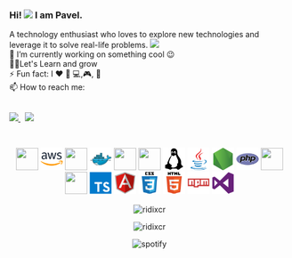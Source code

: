 ### Hi! <a href="#"><img src="https://media.giphy.com/media/hvRJCLFzcasrR4ia7z/giphy.gif" width="25px"></a> I am Pavel.

A technology enthusiast who loves to explore new technologies and leverage it to solve real-life problems. <a href="#"><img src="https://media.giphy.com/media/Kfl09udXYhbjajJwEt/giphy.gif" width="30"></a>
<br />
 🔭 I’m currently working on something cool :wink: <br />
 👨‍💻Let's Learn and grow <br /> 
 ⚡ Fun fact: I :heart:  :dash: :computer:,:video_game:, :turtle:<br /> 
 📫 How to reach me: <br />
 <br />
 <p>
  <a href="https://www.linkedin.com/in/ridixcr/">
    <img src="https://img.shields.io/badge/_-ridixcr-blue?style=flat&logo=linkedin">
  </a> &nbsp; 
  <a href="https://twitter.com/ridixcr">
    <img src="https://img.shields.io/badge/_-ridixcr-blue?style=flat&logo=twitter">
  </a> 
</p>

 <br />
<p align="center">
<img src="https://git-scm.com/images/logos/logomark-orange@2x.png" alt="" width="40" height="40"/>
<img src="https://github.com/devicons/devicon/raw/master/icons/amazonwebservices/amazonwebservices-original.svg" alt="" width="40" height="40"/>
<img src="https://azure.github.io/azure-sdk/images/azure-icon.png" alt="" width="40" height="40"/>
<img src="https://github.com/devicons/devicon/raw/master/icons/docker/docker-original.svg" alt="" width="40" height="40"/>
<img src="https://avatars3.githubusercontent.com/u/13629408?s=200&v=4" alt="" width="40" height="40"/>
<img src="https://vectorified.com/images/agile-icon-29.png" alt="" width="40" height="40"/>
<img src="https://github.com/devicons/devicon/raw/master/icons/linux/linux-plain.svg" alt="" width="40" height="40"/>
<img src="https://github.com/devicons/devicon/raw/master/icons/java/java-original.svg" alt="" width="40" height="40"/>
<img src="https://github.com/devicons/devicon/raw/master/icons/nodejs/nodejs-original.svg" alt="" width="40" height="40"/>
<img src="https://github.com/devicons/devicon/raw/master/icons/php/php-original.svg" alt="" width="40" height="40"/>
<img src="https://devicons.github.io/devicon/devicon.git/icons/gradle/gradle-plain.svg" alt="" width="40" height="40"/>
<img src="https://raw.githubusercontent.com/coderjojo/coderjojo/master/img/intellig.png" alt="" width="40" height="40"/>
<img src="https://github.com/devicons/devicon/raw/master/icons/typescript/typescript-original.svg" alt="" width="40" height="40"/>
<img src="https://github.com/devicons/devicon/raw/master/icons/angularjs/angularjs-original.svg" alt="" width="40" height="40"/>
<img src="https://github.com/devicons/devicon/raw/master/icons/css3/css3-original-wordmark.svg" alt="" width="40" height="40"/>
<img src="https://github.com/devicons/devicon/raw/master/icons/html5/html5-original-wordmark.svg" alt="" width="40" height="40"/>
<img src="https://github.com/devicons/devicon/raw/master/icons/npm/npm-original-wordmark.svg" alt="" width="40" height="40"/>
<img src="https://raw.githubusercontent.com/devicons/devicon/master/icons/visualstudio/visualstudio-plain.svg" alt="" width="40" height="40"/>
 </p>
<div align="center">
<img align="center" src="https://github-readme-stats.vercel.app/api?username=ridixcr&show_icons=true&hide_title=true&hide_border=true&count_private=true&hide=contribs" alt="ridixcr" />
</div>
<p align="center"> <img src="https://komarev.com/ghpvc/?username=ridixcr" alt="ridixcr"/></p>
<p align="center">
<img alt="spotify" width="235px" src="https://spotify-github-profile.vercel.app/api/view?uid=2144hyisuqhgpjtjhtzu3iyva&cover_image=true&theme=novatorem" />
</p>

